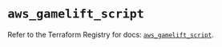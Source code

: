 # `aws_gamelift_script`

Refer to the Terraform Registry for docs: [`aws_gamelift_script`](https://registry.terraform.io/providers/hashicorp/aws/6.14.0/docs/resources/gamelift_script).
